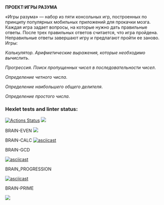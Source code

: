 **ПРОЕКТ:ИГРЫ РАЗУМА**

«Игры разума» — набор из пяти консольных игр, построенных по принципу популярных мобильных приложений для прокачки мозга. Каждая игра задает вопросы, на которые нужно дать правильные ответы. После трех правильных ответов считается, что игра пройдена. Неправильные ответы завершают игру и предлагают пройти ее заново. Игры:

_Калькулятор. Арифметические выражения, которые необходимо вычислить_.

_Прогрессия. Поиск пропущенных чисел в последовательности чисел_.

_Определение четного числа_.

_Определение наибольшего общего делителя_.

_Определение простого числа_.


### Hexlet tests and linter status:
[![Actions Status](https://github.com/kantik001/php-project-lvl1/workflows/hexlet-check/badge.svg)](https://github.com/kantik001/php-project-lvl1/actions)
<a href="https://codeclimate.com/github/kantik001/php-project-lvl1/maintainability"><img src="https://api.codeclimate.com/v1/badges/da142022a23cdacc2c5b/maintainability" /></a>


BRAIN-EVEN
<a href="https://asciinema.org/a/ZlKANn1OKpf9qs2qLD0z2l7FE" target="_blank"><img src="https://asciinema.org/a/ZlKANn1OKpf9qs2qLD0z2l7FE.svg" /></a>

BRAIN-CALC
[![asciicast](https://asciinema.org/a/QLnnGWXnOnkqBrxa9yW4YjoqU.svg)](https://asciinema.org/a/QLnnGWXnOnkqBrxa9yW4YjoqU)

BRAIN-GCD

[![asciicast](https://asciinema.org/a/20BI8aPwH2sJJrrWT1QPJqXG1.svg)](https://asciinema.org/a/20BI8aPwH2sJJrrWT1QPJqXG1)

BRAIN_PROGRESSION

[![asciicast](https://asciinema.org/a/R0V4OTnCeStmsdEw5utKqEm8K.svg)](https://asciinema.org/a/R0V4OTnCeStmsdEw5utKqEm8K)

BRAIN-PRIME

<a href="https://asciinema.org/a/lQzfQqXUhp1zdFRihgtcCWOqZ" target="_blank"><img src="https://asciinema.org/a/lQzfQqXUhp1zdFRihgtcCWOqZ.svg" /></a>
